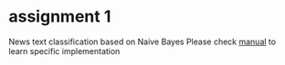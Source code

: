 # assignment 1
News text classification based on Naive Bayes
Please check [manual](https://github.com/xuanto/assignment1/edit/master/manual.md) to learn specific implementation
